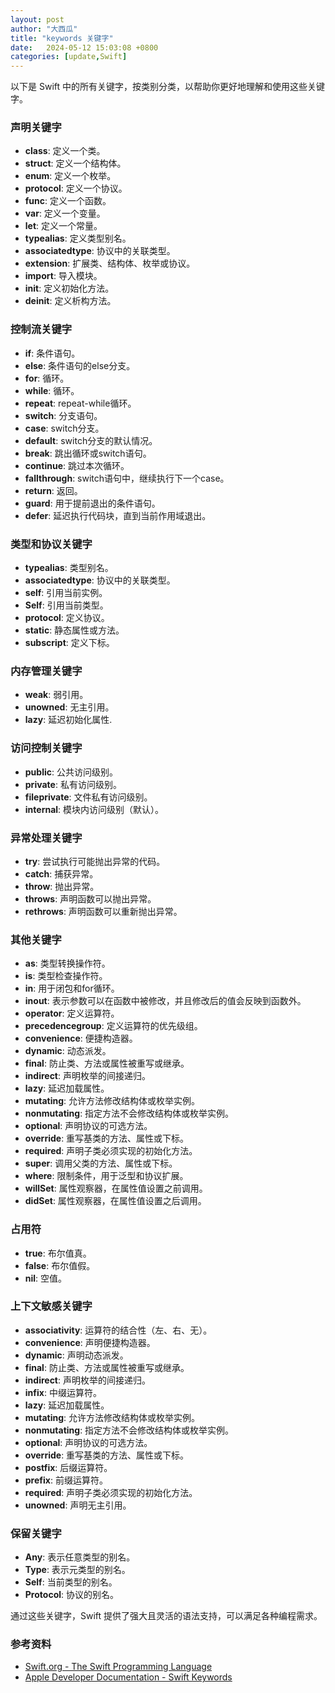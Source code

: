 ```yaml
---
layout: post
author: "大西瓜"
title: "keywords 关键字"
date:   2024-05-12 15:03:08 +0800
categories: [update,Swift] 
---
```


以下是 Swift 中的所有关键字，按类别分类，以帮助你更好地理解和使用这些关键字。

### 声明关键字

- **class**: 定义一个类。
- **struct**: 定义一个结构体。
- **enum**: 定义一个枚举。
- **protocol**: 定义一个协议。
- **func**: 定义一个函数。
- **var**: 定义一个变量。
- **let**: 定义一个常量。
- **typealias**: 定义类型别名。
- **associatedtype**: 协议中的关联类型。
- **extension**: 扩展类、结构体、枚举或协议。
- **import**: 导入模块。
- **init**: 定义初始化方法。
- **deinit**: 定义析构方法。

### 控制流关键字

- **if**: 条件语句。
- **else**: 条件语句的else分支。
- **for**: 循环。
- **while**: 循环。
- **repeat**: repeat-while循环。
- **switch**: 分支语句。
- **case**: switch分支。
- **default**: switch分支的默认情况。
- **break**: 跳出循环或switch语句。
- **continue**: 跳过本次循环。
- **fallthrough**: switch语句中，继续执行下一个case。
- **return**: 返回。
- **guard**: 用于提前退出的条件语句。
- **defer**: 延迟执行代码块，直到当前作用域退出。

### 类型和协议关键字

- **typealias**: 类型别名。
- **associatedtype**: 协议中的关联类型。
- **self**: 引用当前实例。
- **Self**: 引用当前类型。
- **protocol**: 定义协议。
- **static**: 静态属性或方法。
- **subscript**: 定义下标。

### 内存管理关键字

- **weak**: 弱引用。
- **unowned**: 无主引用。
- **lazy**: 延迟初始化属性.

### 访问控制关键字

- **public**: 公共访问级别。
- **private**: 私有访问级别。
- **fileprivate**: 文件私有访问级别。
- **internal**: 模块内访问级别（默认）。

### 异常处理关键字

- **try**: 尝试执行可能抛出异常的代码。
- **catch**: 捕获异常。
- **throw**: 抛出异常。
- **throws**: 声明函数可以抛出异常。
- **rethrows**: 声明函数可以重新抛出异常。

### 其他关键字

- **as**: 类型转换操作符。
- **is**: 类型检查操作符。
- **in**: 用于闭包和for循环。
- **inout**: 表示参数可以在函数中被修改，并且修改后的值会反映到函数外。
- **operator**: 定义运算符。
- **precedencegroup**: 定义运算符的优先级组。
- **convenience**: 便捷构造器。
- **dynamic**: 动态派发。
- **final**: 防止类、方法或属性被重写或继承。
- **indirect**: 声明枚举的间接递归。
- **lazy**: 延迟加载属性。
- **mutating**: 允许方法修改结构体或枚举实例。
- **nonmutating**: 指定方法不会修改结构体或枚举实例。
- **optional**: 声明协议的可选方法。
- **override**: 重写基类的方法、属性或下标。
- **required**: 声明子类必须实现的初始化方法。
- **super**: 调用父类的方法、属性或下标。
- **where**: 限制条件，用于泛型和协议扩展。
- **willSet**: 属性观察器，在属性值设置之前调用。
- **didSet**: 属性观察器，在属性值设置之后调用。

### 占用符

- **true**: 布尔值真。
- **false**: 布尔值假。
- **nil**: 空值。

### 上下文敏感关键字

- **associativity**: 运算符的结合性（左、右、无）。
- **convenience**: 声明便捷构造器。
- **dynamic**: 声明动态派发。
- **final**: 防止类、方法或属性被重写或继承。
- **indirect**: 声明枚举的间接递归。
- **infix**: 中缀运算符。
- **lazy**: 延迟加载属性。
- **mutating**: 允许方法修改结构体或枚举实例。
- **nonmutating**: 指定方法不会修改结构体或枚举实例。
- **optional**: 声明协议的可选方法。
- **override**: 重写基类的方法、属性或下标。
- **postfix**: 后缀运算符。
- **prefix**: 前缀运算符。
- **required**: 声明子类必须实现的初始化方法。
- **unowned**: 声明无主引用。

### 保留关键字

- **Any**: 表示任意类型的别名。
- **Type**: 表示元类型的别名。
- **Self**: 当前类型的别名。
- **Protocol**: 协议的别名。

通过这些关键字，Swift 提供了强大且灵活的语法支持，可以满足各种编程需求。

### 参考资料

- [Swift.org - The Swift Programming Language](https://docs.swift.org/swift-book/ReferenceManual/LexicalStructure.html)
- [Apple Developer Documentation - Swift Keywords](https://developer.apple.com/documentation/swift/swift_standard_library/keywords_and_punctuation)
